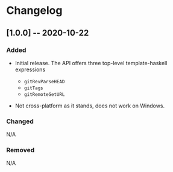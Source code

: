 # Changelog

## [1.0.0] -- 2020-10-22

### Added

- Initial release. The API offers three top-level template-haskell expressions
  - `gitRevParseHEAD`
  - `gitTags`
  - `gitRemoteGetURL`

- Not cross-platform as it stands, does not work on Windows. 

### Changed 

N/A

### Removed

N/A
